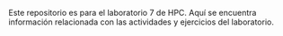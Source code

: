 Este repositorio es para el laboratorio 7 de HPC. Aquí se encuentra información relacionada con las actividades y ejercicios del laboratorio.
